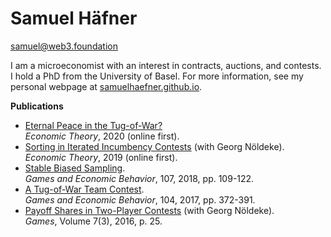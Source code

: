 # Samuel Häfner
samuel@web3.foundation

I am a microeconomist with an interest in contracts, auctions, and contests. I hold a PhD from the University of Basel. For more information, see my personal webpage at [samuelhaefner.github.io](https://samuelhaefner.github.io).

**Publications**
- [Eternal Peace in the Tug-of-War?](https://doi.org/10.1007/s00199-020-01287-9)  
*Economic Theory*, 2020 (online first).
- [Sorting in Iterated Incumbency Contests](https://doi.org/10.1007/s00199-019-01205-8) (with Georg Nöldeke).  
*Economic Theory*, 2019 (online first).
- [Stable Biased Sampling](https://doi.org/10.1016/j.geb.2017.11.006).  
*Games and Economic Behavior*, 107, 2018, pp. 109-122.
- [A Tug-of-War Team Contest](https://doi.org/10.1016/j.geb.2017.04.013).  
*Games and Economic Behavior*, 104, 2017, pp. 372-391.
- [Payoff Shares in Two-Player Contests](http://www.mdpi.com/2073-4336/7/3/25/pdf) (with Georg Nöldeke).  
*Games*, Volume 7(3), 2016, p. 25.
